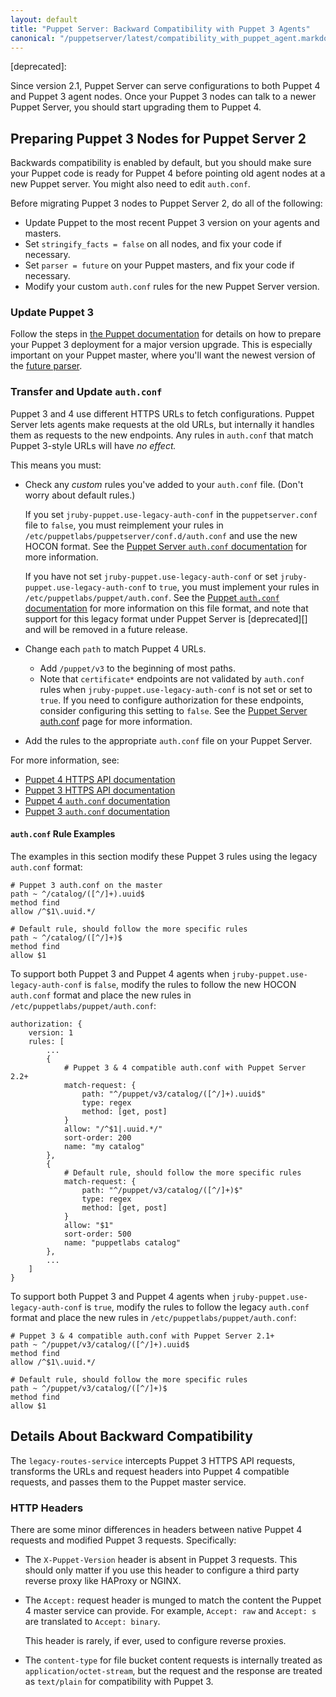 ```yaml
---
layout: default
title: "Puppet Server: Backward Compatibility with Puppet 3 Agents"
canonical: "/puppetserver/latest/compatibility_with_puppet_agent.markdown"
---
```


[ca.conf]: ./configuration.html#caconf
[auth.conf]: /puppet/latest/reference/config_file_auth.html
[future parser]: /puppet/3.8/reference/experiments_future.html
[upgrade puppet]: /puppet/latest/reference/upgrade_major_pre.html
[deprecated]: 

Since version 2.1, Puppet Server can serve configurations to both Puppet 4 and Puppet 3 agent nodes. Once your Puppet 3 nodes can talk to a newer Puppet Server, you should start upgrading them to Puppet 4.

## Preparing Puppet 3 Nodes for Puppet Server 2

Backwards compatibility is enabled by default, but you should make sure your Puppet code is ready for Puppet 4 before pointing old agent nodes at a new Puppet server. You might also need to edit `auth.conf`.

Before migrating Puppet 3 nodes to Puppet Server 2, do all of the following:

-   Update Puppet to the most recent Puppet 3 version on your agents and masters.
-   Set `stringify_facts = false` on all nodes, and fix your code if necessary.
-   Set `parser = future` on your Puppet masters, and fix your code if necessary.
-   Modify your custom `auth.conf` rules for the new Puppet Server version.

### Update Puppet 3

Follow the steps in [the Puppet documentation][upgrade Puppet] for details on how to prepare your Puppet 3 deployment for a major version upgrade. This is especially important on your Puppet master, where you'll want the newest version of the [future parser][]. 

### Transfer and Update `auth.conf`

Puppet 3 and 4 use different HTTPS URLs to fetch configurations. Puppet Server lets agents make requests at the old URLs, but internally it handles them as requests to the new endpoints. Any rules in `auth.conf` that match Puppet 3-style URLs will have _no effect._

This means you must:

*   Check any _custom_ rules you've added to your `auth.conf` file. (Don't worry about default rules.)

    If you set `jruby-puppet.use-legacy-auth-conf` in the `puppetserver.conf` file to `false`, you must reimplement your rules in `/etc/puppetlabs/puppetserver/conf.d/auth.conf` and use the new HOCON format. See the [Puppet Server `auth.conf` documentation](./configuration.markdown#authconf) for more information.

    If you have not set `jruby-puppet.use-legacy-auth-conf` or set `jruby-puppet.use-legacy-auth-conf` to `true`, you must implement your rules in `/etc/puppetlabs/puppet/auth.conf`. See the [Puppet `auth.conf` documentation][auth.conf] for more information on this file format, and note that support for this legacy format under Puppet Server is [deprecated][] and will be removed in a future release.

*   Change each `path` to match Puppet 4 URLs.
    *   Add `/puppet/v3` to the beginning of most paths.
    *   Note that `certificate*` endpoints are not validated by `auth.conf` rules when `jruby-puppet.use-legacy-auth-conf` is not set or set to `true`. If you need to configure authorization for these endpoints, consider configuring this setting to `false`. See the [Puppet Server auth.conf](./configuration.markdown#authconf) page for more information.
*   Add the rules to the appropriate `auth.conf` file on your Puppet Server.

For more information, see:

*   [Puppet 4 HTTPS API documentation](/puppet/latest/reference/http_api/http_api_index.html)
*   [Puppet 3 HTTPS API documentation](https://github.com/puppetlabs/puppet/blob/3.8.0/api/docs/http_api_index.md)
*   [Puppet 4 `auth.conf` documentation](/puppet/latest/reference/config_file_auth.html)
*   [Puppet 3 `auth.conf` documentation](/puppet/3.8/reference/config_file_auth.html)

#### `auth.conf` Rule Examples

The examples in this section modify these Puppet 3 rules using the legacy `auth.conf` format:

~~~
# Puppet 3 auth.conf on the master
path ~ ^/catalog/([^/]+).uuid$
method find
allow /^$1\.uuid.*/

# Default rule, should follow the more specific rules
path ~ ^/catalog/([^/]+)$
method find
allow $1
~~~

To support both Puppet 3 and Puppet 4 agents when `jruby-puppet.use-legacy-auth-conf` is `false`, modify the rules to follow the new HOCON `auth.conf` format and place the new rules in `/etc/puppetlabs/puppet/auth.conf`:

~~~
authorization: {
    version: 1
    rules: [
        ...
        {
            # Puppet 3 & 4 compatible auth.conf with Puppet Server 2.2+
            match-request: {
                path: "^/puppet/v3/catalog/([^/]+).uuid$"
                type: regex
                method: [get, post]
            }
            allow: "/^$1|.uuid.*/"
            sort-order: 200
            name: "my catalog"
        },
        {
            # Default rule, should follow the more specific rules
            match-request: {
                path: "^/puppet/v3/catalog/([^/]+)$"
                type: regex
                method: [get, post]
            }
            allow: "$1"
            sort-order: 500
            name: "puppetlabs catalog"
        },
        ...
    ]
}
~~~

To support both Puppet 3 and Puppet 4 agents when `jruby-puppet.use-legacy-auth-conf` is `true`, modify the rules to follow the legacy `auth.conf` format and place the new rules in `/etc/puppetlabs/puppet/auth.conf`:

~~~
# Puppet 3 & 4 compatible auth.conf with Puppet Server 2.1+
path ~ ^/puppet/v3/catalog/([^/]+).uuid$
method find
allow /^$1\.uuid.*/

# Default rule, should follow the more specific rules
path ~ ^/puppet/v3/catalog/([^/]+)$
method find
allow $1
~~~

## Details About Backward Compatibility

The `legacy-routes-service` intercepts Puppet 3 HTTPS API requests, transforms the URLs and request headers into Puppet 4 compatible requests, and passes them to the Puppet master service.

### HTTP Headers

There are some minor differences in headers between native Puppet 4 requests and modified Puppet 3 requests. Specifically:

*   The `X-Puppet-Version` header is absent in Puppet 3 requests. This should only matter if you use this header to configure a third party reverse proxy like HAProxy or NGINX.
*   The `Accept:` request header is munged to match the content the Puppet 4 master service can provide. For example, `Accept: raw` and `Accept: s` are translated to `Accept: binary`.

    This header is rarely, if ever, used to configure reverse proxies.
*   The `content-type` for file bucket content requests is internally treated as `application/octet-stream`, but the request and the response are treated as `text/plain` for compatibility with Puppet 3.
